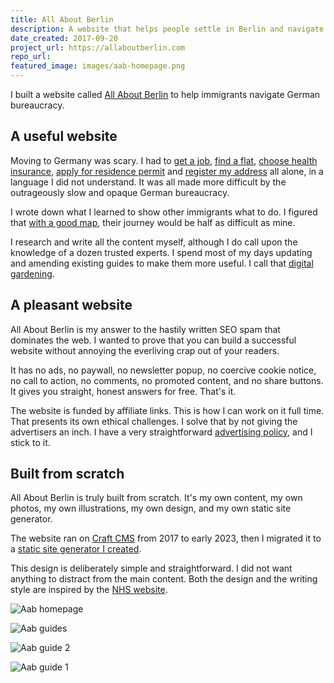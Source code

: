 ```yaml
---
title: All About Berlin
description: A website that helps people settle in Berlin and navigate German bureaucracy.
date_created: 2017-09-20
project_url: https://allaboutberlin.com
repo_url: 
featured_image: images/aab-homepage.png
---
```


I built a website called [All About Berlin](https://allaboutberlin.com) to help immigrants navigate German bureaucracy.

## A useful website

Moving to Germany was scary. I had to [get a job](https://allaboutberlin.com/guides/find-a-job-in-berlin), [find a flat](https://allaboutberlin.com/guides/find-a-flat-in-berlin), [choose health insurance](https://allaboutberlin.com/guides/german-health-insurance), [apply for residence permit](https://allaboutberlin.com/guides/residence-permit) and [register my address](https://allaboutberlin.com/guides/anmeldung-in-english-berlin) all alone, in a language I did not understand. It was all made more difficult by the outrageously slow and opaque German bureaucracy.

I wrote down what I learned to show other immigrants what to do. I figured that [with a good map](/blog/maps), their journey would be half as difficult as mine.

I research and write all the content myself, although I do call upon the knowledge of a dozen trusted experts. I spend most of my days updating and amending existing guides to make them more useful. I call that [digital gardening](/blog/digital-gardening).

## A pleasant website

All About Berlin is my answer to the hastily written SEO spam that dominates the web. I wanted to prove that you can build a successful website without annoying the everliving crap out of your readers.

It has no ads, no paywall, no newsletter popup, no coercive cookie notice, no call to action, no comments, no promoted content, and no share buttons. It gives you straight, honest answers for free. That's it.

The website is funded by affiliate links. This is how I can work on it full time. That presents its own ethical challenges. I solve that by not giving the advertisers an inch. I have a very straightforward [advertising policy](https://allaboutberlin.com/terms#advertising-policy), and I stick to it.

## Built from scratch

All About Berlin is truly built from scratch. It's my own content, my own photos, my own illustrations, my own design, and my own static site generator.

The website ran on [Craft CMS](https://craftcms.com/) from 2017 to early 2023, then I migrated it to a [static site generator I created](/projects/ursus).

This design is deliberately simple and straightforward. I did not want anything to distract from the main content. Both the design and the writing style are inspired by the [NHS website](https://www.nhs.uk/conditions/cough/).

![Aab homepage](/images/aab-homepage.png)

![Aab guides](/images/aab-guides.png)

![Aab guide 2](/images/aab-guide-2.png)

![Aab guide 1](/images/aab-guide-1.png)

